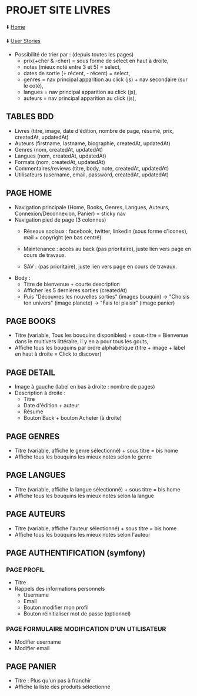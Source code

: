 # PROJET SITE LIVRES

⬇️ [Home](../README.md)

⬇️ [User Stories](user_stories.md)

- Possibilité de trier par : (depuis toutes les pages)
  - prix(+cher & -cher) = sous forme de select en haut à droite,
  - notes (mieux noté entre 3 et 5) = select,
  - dates de sortie (+ récent, - récent) = select,
  - genres = nav principal apparition au click (js) + nav secondaire (sur le coté),
  - langues = nav principal apparition au click (js),
  - auteurs = nav principal apparition au click (js),

## TABLES BDD

- Livres (titre, image, date d'édition, nombre de page, résumé, prix, createdAt, updatedAt)
- Auteurs (firstname, lastname, biographie, createdAt, updatedAt)
- Genres (nom, createdAt, updatedAt)
- Langues (nom, createdAt, updatedAt)
- Formats (nom, createdAt, updatedAt)
- Commentaires/reviews (titre, body, note, createdAt, updatedAt)
- Utilisateurs (username, email, password, createdAt, updatedAt)

## PAGE HOME

- Navigation principale (Home, Books, Genres, Langues, Auteurs, Connexion/Deconnexion, Panier) = sticky nav
- Navigation pied de page (3 colonnes)
  - Réseaux sociaux : facebook, twitter, linkedin (sous forme d'icones), mail + copyright (en bas centré)

  - Maintenance : accès au back (pas prioritaire), juste lien vers page en cours de travaux.
  - SAV : (pas prioritaire), juste lien vers page en cours de travaux.
- Body :
  - Titre de bienvenue + courte description
  - Afficher les 5 dernières sorties (createdAt)
  - Puis "Découvres les nouvelles sorties" (images bouquin) -> "Choisis ton univers" (image planete) -> "Fais toi plaisir" (image panier)

## PAGE BOOKS

- Titre (variable, Tous les bouquins disponibles) + sous-titre = Bienvenue dans le multivers littéraire, il y en a pour tous les gouts,
- Affiche tous les bouquins par ordre alphabétique (titre + image + label en haut à droite = Click to discover)

## PAGE DETAIL

- Image à gauche (label en bas à droite : nombre de pages)
- Description à droite :
  - Titre
  - Date d'édition + auteur
  - Résumé
  - Bouton Back + bouton Acheter (à droite)

## PAGE GENRES

- Titre (variable, affiche le genre sélectionné) + sous titre = bis home
- Affiche tous les bouquins les mieux notés selon le genre

## PAGE LANGUES

- Titre (variable, affiche la langue sélectionné) + sous titre = bis home
- Affiche tous les bouquins les mieux notés selon la langue

## PAGE AUTEURS

- Titre (variable, affiche l'auteur sélectionné) + sous titre = bis home
- Affiche tous les bouquins les mieux notés selon l'auteur

## PAGE AUTHENTIFICATION (symfony)

### PAGE PROFIL

- Titre
- Rappels des informations personnels
  - Username
  - Email
  - Bouton modifier mon profil
  - Bouton réinitialiser mot de passe (optionnel)

### PAGE FORMULAIRE MODIFICATION D'UN UTILISATEUR

- Modifier username
- Modifier email

## PAGE PANIER

- Titre : Plus qu'un pas à franchir
- Affiche la liste des produits sélectionné
